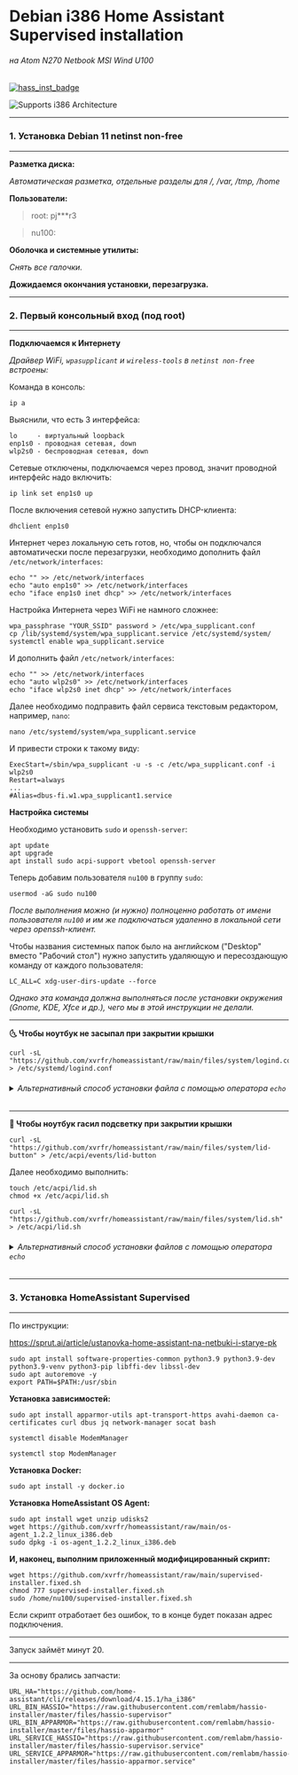 
# Debian i386 Home Assistant Supervised installation


###### на Atom N270 Netbook MSI Wind U100

[![hass_inst_badge](https://img.shields.io/badge/HomeAssistant-Installer-blue.svg)](https://www.home-assistant.io/)

![Supports i386 Architecture](https://img.shields.io/badge/i386-yes-green.svg)
** **

### 1. Установка Debian 11 netinst non-free

** **

**Разметка диска:**

_Автоматическая разметка, отдельные разделы для /, /var, /tmp, /home_


**Пользователи:**

> root: pj***r3

> nu100: 


**Оболочка и системные утилиты:**

_Снять все галочки._

**Дожидаемся окончания установки, перезагрузка.**

** **

### 2. Первый консольный вход (под root)

** **

**Подключаемся к Интернету**

_Драйвер WiFi, `wpasupplicant` и `wireless-tools` в `netinst non-free` встроены:_

Команда в консоль:

```Shell
ip a
```

Выяснили, что есть 3 интерфейса:
```
lo     - виртуальный loopback
enp1s0 - проводная сетевая, down
wlp2s0 - беспроводная сетевая, down
```

Сетевые отключены, подключаемся через провод, значит проводной интерфейс надо включить:
```
ip link set enp1s0 up
```

После включения сетевой нужно запустить DHCP-клиента:
```
dhclient enp1s0
```

Интернет через локальную сеть готов, но, чтобы он подключался автоматически после перезагрузки, необходимо дополнить файл `/etc/network/interfaces`:
```
echo "" >> /etc/network/interfaces
echo "auto enp1s0" >> /etc/network/interfaces
echo "iface enp1s0 inet dhcp" >> /etc/network/interfaces
```
Настройка Интернета через WiFi не намного сложнее:
```
wpa_passphrase "YOUR_SSID" password > /etc/wpa_supplicant.conf
cp /lib/systemd/system/wpa_supplicant.service /etc/systemd/system/
systemctl enable wpa_supplicant.service
```
И дополнить файл `/etc/network/interfaces`:
```
echo "" >> /etc/network/interfaces
echo "auto wlp2s0" >> /etc/network/interfaces
echo "iface wlp2s0 inet dhcp" >> /etc/network/interfaces
```
Далее необходимо подправить файл сервиса текстовым редактором, например, `nano`:
```
nano /etc/systemd/system/wpa_supplicant.service
```
И привести строки к такому виду:
```
ExecStart=/sbin/wpa_supplicant -u -s -c /etc/wpa_supplicant.conf -i wlp2s0
Restart=always
...
#Alias=dbus-fi.w1.wpa_supplicant1.service
```

**Настройка системы**

Необходимо установить `sudo` и `openssh-server`:
```
apt update
apt upgrade
apt install sudo acpi-support vbetool openssh-server 
```

Теперь добавим пользователя `nu100` в группу `sudo`:
```
usermod -aG sudo nu100
```

_После выполнения можно (и нужно) полноценно работать от имени пользователя `nu100` и им же подключаться удаленно в локальной сети через openssh-клиент._

Чтобы названия системных папок было на английском ("Desktop" вместо "Рабочий стол") нужно запустить удаляющую и пересоздающую команду от каждого пользователя:
```
LC_ALL=C xdg-user-dirs-update --force
```
_Однако эта команда должна выполняться после установки окружения (Gnome, KDE, Xfce и др.), чего мы в этой инструкции не делали._

---

**🌜 Чтобы ноутбук не засыпал при закрытии крышки**
```
curl -sL "https://github.com/xvrfr/homeassistant/raw/main/files/system/logind.conf" > /etc/systemd/logind.conf
```
<h6><details><summary>Альтернативный способ установки файла с помощью оператора <code>echo</code>
</summary>

```
echo "# /etc/systemd/logind.conf" > /etc/systemd/logind.conf
echo "[Login]" >> /etc/systemd/logind.conf
echo "HandleLidSwitch=ignore" >> /etc/systemd/logind.conf
echo "HandleLidSwitchDocked=ignore" >> /etc/systemd/logind.conf
echo "LidSwitchIgnoreInhibited=no" >> /etc/systemd/logind.conf
```
</details></h6>

---

**🔅 Чтобы ноутбук гасил подсветку при закрытии крышки**
```
curl -sL "https://github.com/xvrfr/homeassistant/raw/main/files/system/lid-button" > /etc/acpi/events/lid-button
```

Далее необходимо выполнить:

```
touch /etc/acpi/lid.sh
chmod +x /etc/acpi/lid.sh
```
```
curl -sL "https://github.com/xvrfr/homeassistant/raw/main/files/system/lid.sh" > /etc/acpi/lid.sh
```
<h6><details><summary>Альтернативный способ установки файлов с помощью оператора <code>echo</code>
</summary>

```
echo "event=button/lid.*" > /etc/acpi/events/lid-button
echo "action=/etc/acpi/lid.sh" >> /etc/acpi/events/lid-button
```
```
touch /etc/acpi/lid.sh
chmod +x /etc/acpi/lid.sh
```
```
echo '#!/bin/bash' >  /etc/acpi/lid.sh
echo "" >> /etc/acpi/lid.sh
echo "grep -q close /proc/acpi/button/lid/*/state" >> /etc/acpi/lid.sh
echo "" >> /etc/acpi/lid.sh
echo "if [ $? = 0 ]; then" >> /etc/acpi/lid.sh
echo "    sleep 0.2" >> /etc/acpi/lid.sh
echo "echo \"vbetool dpms off\"" >> /etc/acpi/lid.sh
echo "fi" >> /etc/acpi/lid.sh
echo "" >> /etc/acpi/lid.sh
echo "grep -q open /proc/acpi/button/lid/*/state" >> /etc/acpi/lid.sh
echo "" >> /etc/acpi/lid.sh
echo "if [ $? = 0 ]; then" >> /etc/acpi/lid.sh
echo "    vbetool dpms on" >> /etc/acpi/lid.sh
echo "fi" >> /etc/acpi/lid.sh
```
Проверить результат (необязательно) можно командой:
```
nano /etc/acpi/lid.sh
```
</details></h6>

** **
### 3. Установка HomeAssistant Supervised
** **
По инструкции:

https://sprut.ai/article/ustanovka-home-assistant-na-netbuki-i-starye-pk
```
sudo apt install software-properties-common python3.9 python3.9-dev python3.9-venv python3-pip libffi-dev libssl-dev
sudo apt autoremove -y 
export PATH=$PATH:/usr/sbin
```
**Установка зависимостей:**
```
sudo apt install apparmor-utils apt-transport-https avahi-daemon ca-certificates curl dbus jq network-manager socat bash 
```
```
systemctl disable ModemManager 
```
```
systemctl stop ModemManager 
```
**Установка Docker:**
```
sudo apt install -y docker.io
```
**Установка HomeAssistant OS Agent:**
```
sudo apt install wget unzip udisks2
wget https://github.com/xvrfr/homeassistant/raw/main/os-agent_1.2.2_linux_i386.deb
sudo dpkg -i os-agent_1.2.2_linux_i386.deb
```

**И, наконец, выполним приложенный модифицированный скрипт:**
```
wget https://github.com/xvrfr/homeassistant/raw/main/supervised-installer.fixed.sh
chmod 777 supervised-installer.fixed.sh
sudo /home/nu100/supervised-installer.fixed.sh
```
Если скрипт отработает без ошибок, то в конце будет показан адрес подключения.
** **
Запуск займёт минут 20.
** **
За основу брались запчасти:
```
URL_HA="https://github.com/home-assistant/cli/releases/download/4.15.1/ha_i386"    
URL_BIN_HASSIO="https://raw.githubusercontent.com/remlabm/hassio-installer/master/files/hassio-supervisor"
URL_BIN_APPARMOR="https://raw.githubusercontent.com/remlabm/hassio-installer/master/files/hassio-apparmor"
URL_SERVICE_HASSIO="https://raw.githubusercontent.com/remlabm/hassio-installer/master/files/hassio-supervisor.service"
URL_SERVICE_APPARMOR="https://raw.githubusercontent.com/remlabm/hassio-installer/master/files/hassio-apparmor.service"
```
